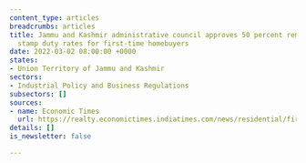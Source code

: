 ```yaml
---
content_type: articles
breadcrumbs: articles
title: Jammu and Kashmir administrative council approves 50 percent remission for
  stamp duty rates for first-time homebuyers
date: 2022-03-02 08:00:00 +0000
states:
- Union Territory of Jammu and Kashmir
sectors:
- Industrial Policy and Business Regulations
subsectors: []
sources:
- name: Economic Times
  url: https://realty.economictimes.indiatimes.com/news/residential/first-time-home-buyers-in-jammu-kashmir-to-get-50-stamp-duty-remission/89847883
details: []
is_newsletter: false

---
```

